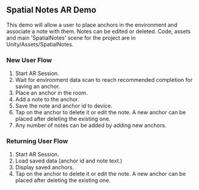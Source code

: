 ## Spatial Notes AR Demo

This demo will allow a user to place anchors in the environment and associate a note with them. Notes can be edited or deleted.
Code, assets and main 'SpatialNotes' scene for the project are in Unity/Assets/SpatialNotes. 

### New User Flow
1. Start AR Session.
2. Wait for environment data scan to reach recommended completion for saving an anchor.
3. Place an anchor in the room.
4. Add a note to the anchor.
5. Save the note and anchor id to device.
6. Tap on the anchor to delete it or edit the note. A new anchor can be placed after deleting the existing one.
7. Any number of notes can be added by adding new anchors.

### Returning User Flow
1. Start AR Session.
2. Load saved data (anchor id and note text.)
3. Display saved anchors.
4. Tap on the anchor to delete it or edit the note. A new anchor can be placed after deleting the existing one.
